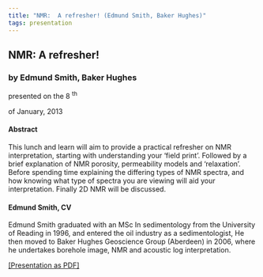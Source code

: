 ```yaml
---
title: "NMR:  A refresher! (Edmund Smith, Baker Hughes)"
tags: presentation 
---
```



		
<h2>
NMR:  A refresher!
</h2>

 



		
<h3>
by Edmund Smith, Baker Hughes
</h3>

 



 
<p>
presented on the 8
<sup>
th
</sup>

 of January, 2013 
</p>

	 

  
<h4>
Abstract
</h4>



		

		
<p>
This lunch and learn will aim to provide a practical refresher on NMR interpretation, starting with understanding your ‘field print’.  Followed by a brief explanation of NMR porosity, permeability models and ‘relaxation’.  Before spending time explaining the differing types of NMR spectra, and how knowing what type of spectra you are viewing will aid your interpretation. Finally 2D NMR will be discussed.

        
</p>





		
<h4>
Edmund Smith, CV
</h4>





		
<p>
Edmund Smith graduated with an MSc In sedimentology from the University of Reading in 1996, and entered the oil industry as a sedimentologist, He then moved to Baker Hughes Geoscience Group (Aberdeen) in 2006, where he undertakes borehole image, NMR  and acoustic log interpretation.

        
</p>





		       
<a href="/assets/archive/Jan13.pdf">
[Presentation as PDF]
</a>





